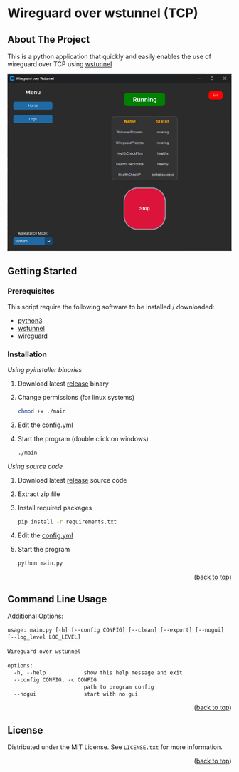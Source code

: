 # Wireguard over wstunnel (TCP)

## About The Project

This is a python application that quickly and easily enables the use of wireguard over TCP using [wstunnel](https://github.com/erebe/wstunnel)

![alt text](images/screenshot.png)

## Getting Started

### Prerequisites

This script require the following software to be installed / downloaded:

- [python3](https://www.python.org/downloads/)
- [wstunnel](https://github.com/erebe/wstunnel/releases)
- [wireguard](https://www.wireguard.com/install/)

### Installation

 _Using pyinstaller binaries_

1. Download latest [release](https://github.com/klementng/wireguard-over-wstunnel/releases/) binary
2. Change permissions (for linux systems)

    ```sh
    chmod +x ./main 
    ```

3. Edit the [config.yml](./config.yml)
4. Start the program (double click on windows)

    ```sh
    ./main 
    ```

_Using source code_

1. Download latest [release](https://github.com/klementng/wireguard-over-wstunnel/releases/) source code
2. Extract zip file
3. Install required packages

   ```sh
   pip install -r requirements.txt 
   ```

4. Edit the [config.yml](./config.yml)
5. Start the program

   ```sh
   python main.py
   ```

<p align="right">(<a href="#readme-top">back to top</a>)</p>

## Command Line Usage

Additional Options:

```text
usage: main.py [-h] [--config CONFIG] [--clean] [--export] [--nogui] [--log_level LOG_LEVEL]

Wireguard over wstunnel

options:
  -h, --help            show this help message and exit
  --config CONFIG, -c CONFIG
                        path to program config
  --nogui               start with no gui
```

<p align="right">(<a href="#readme-top">back to top</a>)</p>

## License

Distributed under the MIT License. See `LICENSE.txt` for more information.

<p align="right">(<a href="#readme-top">back to top</a>)</p>
